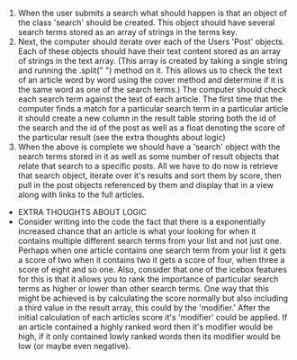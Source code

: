 <!-- This is the pseudo for the basic search engine logic -->

1. When the user submits a search what should happen is that an object of the class 'search' should be created. This object should have several search terms stored as an array of strings in the terms key.
2. Next, the computer should iterate over each of the Users 'Post' objects. Each of these objects should have their text content stored as an array of strings in the text array. (This array is created by taking a single string and running the .split(" ") method on it. This allows us to check the text of an article word by word using the cover method and determine if it is the same word as one of the search terms.) The computer should check each search term against the text of each article. The first time that the computer finds a match for a particular search term in a particular article it should create a new column in the result table storing both the id of the search and the id of the post as well as a float denoting the score of the particular result (see the extra thoughts about logic)
3. When the above is complete we should have a 'search' object with the search terms stored in it as well as some number of result objects that relate that search to a specific posts. All we have to do now is retrieve that search object, iterate over it's results and sort them by score, then pull in the post objects referenced by them and display that in a view along with links to the full articles.

* EXTRA THOUGHTS ABOUT LOGIC
* Consider writing into the code the fact that there is a exponentially increased chance that an article is what your looking for when it contains multiple different search terms from your list and not just one. Perhaps when one article contains one search term from your list it gets a score of two when it contains two it gets a score of four, when three a score of eight and so one. Also, consider that one of the icebox features for this is that it allows you to rank the importance of particular search terms as higher or lower than other search terms. One way that this might be achieved is by calculating the score normally but also including a third value in the result array, this could by the 'modifier.' After the initial calculation of each articles score it's 'modifier' could be applied. If an article contained a highly ranked word then it's modifier would be high, if it only contained lowly ranked words then its modifier would be low (or maybe even negative).
